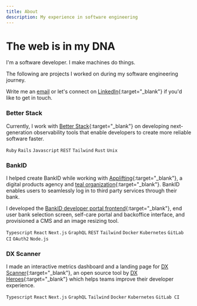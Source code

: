 ```yaml
---
title: About
description: My experience in software engineering
---
```


# The web is in my DNA

I'm a software developer.
I make machines do things.

The following are projects I worked on during my software engineering journey.

Write me an [email](mailto:dan@kessl.net) or let's connect on [LinkedIn](https://linkedin.com/in/kessl/){:target="_blank"} if you'd like to get in touch.

### Better Stack

Currently, I work with [Better Stack](https://betterstack.com){:target="_blank"} on developing next-generation observability tools that enable developers to create more reliable software faster.

`Ruby` `Rails` `Javascript` `REST` `Tailwind` `Rust` `Unix`

### BankID

I helped create BankID while working with [Applifting](https://applifting.cz){:target="_blank"}, a digital products agency and [teal organization](https://en.wikipedia.org/wiki/Teal_organisation){:target="_blank"}.
BankID enables users to seamlessly log in to third party services through their bank.

I developed the [BankID developer portal frontend](https://developer.bankid.cz){:target="_blank"}, end user bank selection screen, self-care portal and backoffice interface, and provisioned a CMS and an image resizing tool.

`Typescript` `React` `Next.js` `GraphQL` `REST` `Tailwind` `Docker` `Kubernetes` `GitLab CI` `OAuth2` `Node.js`

### DX Scanner

I made an interactive metrics dashboard and a landing page for [DX Scanner](https://dxscanner.io){:target="_blank"}, an open source tool by [DX Heroes](https://dxheroes.io){:target="_blank"} which helps teams improve their developer experience.

`Typescript` `React` `Next.js` `GraphQL` `Tailwind` `Docker` `Kubernetes` `GitLab CI`
